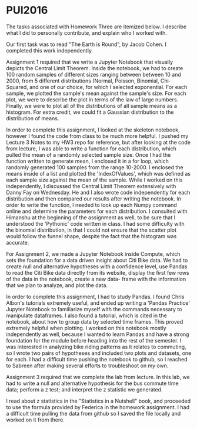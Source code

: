 # PUI2016

The tasks associated with Homework Three are itemized below. I describe what I did to personally
contribute, and explain who I worked with.

Our first task was to read "The Earth is Round", by Jacob Cohen. I completed this work 
independently.

Assignment 1 required that we write a Jupyter Notebook that visually depicts the Central
Limit Theorem. Inside the notebook, we had to create 100 random samples of different 
sizes ranging between between 10 and 2000, from 5 different distributions (Normal,
Poisson, Binomial, Chi-Squared, and one of our choice, for which I selected exponential. 
For each sample, we plotted the sample's mean against the sample's size. For each plot,
we were to describe the plot in terms of the law of large numbers. Finally, we were to
plot all of the distributions of all sample means as a histogram. For extra credit,
we could fit a Gaussian distribution to the distribution of means. 

In order to complete this assignment, I looked at the skeleton notebook, however I found
the code from class to be much more helpful. I pushed my Lecture 3 Notes to my HW3 repo
for reference, but after looking at the code from lecture, I was able to write a function
for each distribution, which pulled the mean of a randomly selected sample size. Once I
had the function written to generate mean, I enclosed it in a for loop, which randomly 
generated 100 samples from the range 10-2000. I enclosed the means inside of a list and
plotted the 'IndexOfValues', which was defined as each sample size against the mean of the
sample. While I worked on this independently, I discussed the Central Limit Theorem
extensively with Danny Fay on Wednesday. He and I also wrote code independently for each
distribution and then compared our results after writing the notebook. In order to write
the function, I needed to look up each Numpy command online and determine the parameters
for each distribution. I consulted with Himanshu at the beginning of the assignment as
well, to be sure that I understood the 'Pythonic' code written in class. I had some 
difficulty with the binomial distribution, in that I could not ensure that the scatter
plot would follow the funnel shape, despite the fact that the histogram was accurate.

For Assignment 2, we made a Jupyter Notebook inside Compute, which sets the foundation for 
a data driven insight about Citi Bike data. We had to create null and alternative 
hypotheses with a confidence level, use Pandas to read the Citi Bike data directly from
its website, display the first few rows of the data in the notebook, create a new data-
frame with the information that we plan to analyze, and plot the data.

In order to complete this assignment, I had to study Pandas. I found Chris Albon's
tutorials extremely useful, and ended up writing a 'Pandas Practice' Jupyter Notebook
to familiarize myself with the commands necessary to manipulate dataframes. I also found
a tutorial, which is cited in the notebook, about how to group data by selected time frames.
This proved extremely helpful when plotting. I worked on this notebook mostly independently
as well, because I wanted to learn Pandas and have a strong foundation for the module
before heading into the rest of the semester. I was interested in analyzing bike riding
patterns as it relates to commuting, so I wrote two pairs of hypotheses and included two
plots and datasets, one for each. I had a difficult time pushing the notebook to github,
so I reached to Sabreen after making several efforts to troubleshoot on my own. 

Assignment 3 required that we complete the lab from lecture. In this lab, we had to write
a null and alternative hypothesis for the bus commute time data; perform a z test; and
interpret the z statistic we generated.

I read about z statistics in the "Statistics in a Nutshell" book, and proceeded to use
the formula provided by Federica in the homework assignment. I had a difficult time
pulling the data from github so I saved the file locally and worked on it from there.


